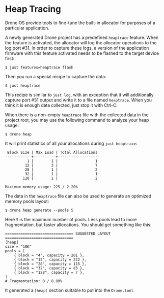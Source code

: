 # Heap Tracing

Drone OS provide tools to fine-tune the built-in allocator for purposes of a
particular application.

A newly generated Drone project has a predefined `heaptrace` feature. When the
feature is activated, the allocator will log the allocator operations to the log
port #31. In order to capture these logs, a version of the application firmware
with this feature activated needs to be flashed to the target device first:

```shell
$ just features=heaptrace flash
```

Then you run a special recipe to capture the data:

```shell
$ just heaptrace
```

This recipe is similar to `just log`, with an exception that it will
additionally capture port #31 output and write it to a file named
`heaptrace`. When you think it is enough data collected, just stop it with
Ctrl-C.

When there is a non-empty `heaptrace` file with the collected data in the
project root, you may use the following command to analyze your heap usage:

```shell
$ drone heap
```

It will print statistics of all your allocations during `just heaptrace`:

```text
 Block Size | Max Load | Total Allocations
------------+----------+-------------------
          1 |        1 |                 1
         12 |        3 |                 7
         28 |        1 |                 2
         32 |        1 |                 1
        128 |        1 |                 2

Maximum memory usage: 225 / 2.20%
```

The data in the `heaptrace` file can also be used to generate an optimized
memory pools layout:

```shell
$ drone heap generate --pools 5
```

Here `5` is the maximum number of pools. Less pools lead to more fragmentation,
but faster allocations. You should get something like this:

```text
=============================== SUGGESTED LAYOUT ===============================
[heap]
size = "10K"
pools = [
    { block = "4", capacity = 201 },
    { block = "12", capacity = 222 },
    { block = "28", capacity = 115 },
    { block = "32", capacity = 83 },
    { block = "128", capacity = 7 },
]
# Fragmentation: 0 / 0.00%
```

It generated a `[heap]` section suitable to put into the `Drone.toml`.
